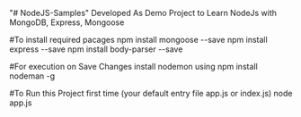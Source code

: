 "# NodeJS-Samples" 
Developed As Demo Project to Learn NodeJs with MongoDB, Express, Mongoose


#To install required pacages
npm install mongoose --save
npm install express --save
npm install body-parser --save

#For execution on Save Changes install nodemon using 
npm install nodeman -g

#To Run this Project first time (your default entry file app.js or index.js)
node app.js

